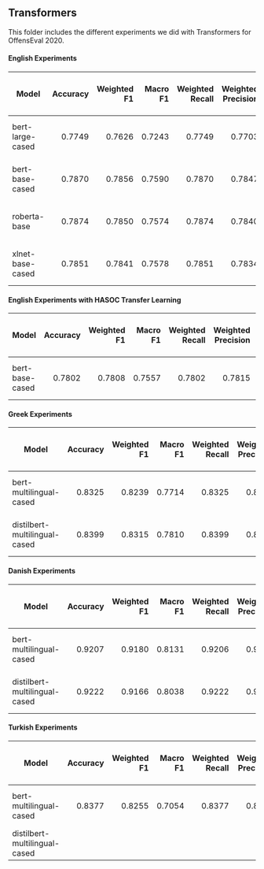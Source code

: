 ## Transformers
This folder includes the different experiments we did with Transformers for OffensEval 2020.

#### English Experiments

| Model                                                                      | Accuracy  | Weighted F1 | Macro F1 | Weighted Recall| Weighted Precision| (tn, fp, fn, tp) |
| ---------------------------------------------------------------------------|----------:| -----------:| --------:| --------------:| -----------------:| ----------------:|
| bert-large-cased                                                           | 0.7749    | 0.7626      | 0.7243   | 0.7749         |  0.7703           | 1593 436 160 459 |
| bert-base-cased                                                            | 0.7870    | 0.7856      | 0.7590   | 0.7870         |  0.7847           | 1493 304 260 591 |
| roberta-base                                                               | 0.7874    | 0.7850      | 0.7574   | 0.7874         |  0.7840           | 1508 318 245 577 |
| xlnet-base-cased                                                           | 0.7851    | 0.7841      | 0.7578   | 0.7851         |  0.7834           | 1484 300 269 595 |

#### English Experiments with HASOC Transfer Learning

| Model                                                                      | Accuracy  | Weighted F1 | Macro F1 | Weighted Recall| Weighted Precision| (tn, fp, fn, tp) |
| ---------------------------------------------------------------------------|----------:| -----------:| --------:| --------------:| -----------------:| ----------------:|
| bert-base-cased                                                            | 0.7802    | 0.7808      | 0.7557   | 0.7802         |  0.7815           | 1452 281 301 614 |


#### Greek Experiments

| Model                                                                      | Accuracy  | Weighted F1 | Macro F1 | Weighted Recall| Weighted Precision| (tn, fp, fn, tp) |
| ---------------------------------------------------------------------------|----------:| -----------:| --------:| --------------:| -----------------:| ----------------:|
| bert-multilingual-cased                                                    | 0.8325    | 0.8239      | 0.7714   | 0.8325         |  0.8266           | 1180 210 83 276 |
| distilbert-multilingual-cased                                              | 0.8399    | 0.8315      | 0.7810   | 0.8399         |  0.8351           | 1188 205 75 281 |


#### Danish Experiments

| Model                                                                      | Accuracy  | Weighted F1 | Macro F1 | Weighted Recall| Weighted Precision| (tn, fp, fn, tp) |
| ---------------------------------------------------------------------------|----------:| -----------:| --------:| --------------:| -----------------:| ----------------:|
| bert-multilingual-cased                                                    | 0.9207    | 0.9180      | 0.8131   | 0.9206         |  0.9166           | 497 29 18 48     |
| distilbert-multilingual-cased                                              | 0.9222    | 0.9166      | 0.8038   | 0.9222         |  0.9165           | 503 34 12 43     |

#### Turkish Experiments

| Model                                                                      | Accuracy  | Weighted F1 | Macro F1 | Weighted Recall| Weighted Precision| (tn, fp, fn, tp) |
| ---------------------------------------------------------------------------|----------:| -----------:| --------:| --------------:| -----------------:| ----------------:|
| bert-multilingual-cased                                                    | 0.8377    | 0.8255      | 0.7054   | 0.8377         |  0.8225           | 4717 701 314 524 |
| distilbert-multilingual-cased                                              |           |             |          |                |                   |                  |

